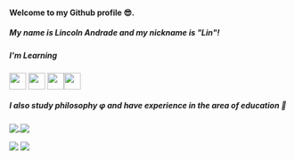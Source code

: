 #### Welcome to my Github profile 😎.
##### My name is Lincoln Andrade and my nickname is "Lin"!

##### I'm Learning

<img align="center" src="https://cdn.jsdelivr.net/gh/devicons/devicon/icons/csharp/csharp-original.svg" width=30px /> <img align="center" src="https://cdn.jsdelivr.net/gh/devicons/devicon/icons/dotnetcore/dotnetcore-original.svg" width=30px /> <img align="center" src="https://cdn.jsdelivr.net/gh/devicons/devicon/icons/godot/godot-original.svg" width=30px /><img align="center" src="https://cdn.jsdelivr.net/gh/devicons/devicon/icons/javascript/javascript-original.svg" width=30px />
</p>

##### I also study philosophy φ and have experience in the area of education 📖

<a href="https://www.linkedin.com/in/lincoln-pontes-4608521ba" target="_blank"><img align="center" src="https://img.shields.io/badge/-LinkedIn-%230077B5?style=for-the-badge&logo=linkedin&logoColor=white" target="_blank"></a><a href="https://instagram.com/lonc_nil" target="_blank">   <img align="center" src="https://img.shields.io/badge/-Instagram-%23E4405F?style=for-the-badge&logo=instagram&logoColor=white" target="_blank"></a>

<div style="display: inline_block;">
    <img align="center" src = "https://github-readme-stats.vercel.app/api/top-langs/?username=LinAndrade&theme=merko&hide=GDScript&layout=compact">
    <img align="center" src = "https://github-readme-stats.vercel.app/api?username=LinAndrade&hide=issues&count_private=true&show_icons=true&theme=merko">
</div>